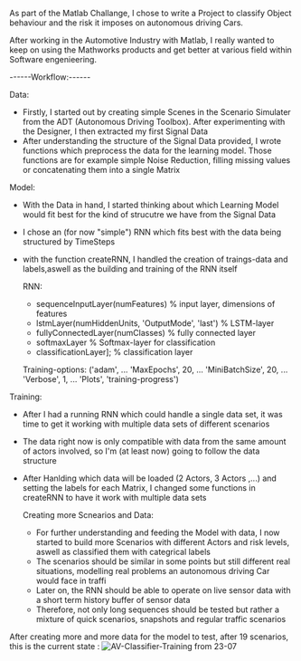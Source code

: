 As part of the Matlab Challange, I chose to write a Project to classify Object behaviour and the risk it imposes on autonomous driving Cars.

After working in the Automotive Industry with Matlab, I really wanted to keep on using the Mathworks products and get better at various field within Software engenieering.


------Workflow:------

Data:
- Firstly, I started out by creating simple Scenes in the Scenario Simulater from the ADT (Autonomous Driving Toolbox). After experimenting with the Designer, I then extracted my first Signal Data
- After understanding the structure of the Signal Data provided, I wrote functions which preprocess the data for the learning model. Those functions are for example simple Noise Reduction, filling missing values or concatenating them into  a single Matrix

Model:
- With the Data in hand, I started thinking about which Learning Model would fit best for the kind of strucutre we have from the Signal Data
- I chose an (for now "simple") RNN which fits best with the data being structured by TimeSteps
- with the function createRNN, I handled the creation of traings-data and labels,aswell as the building and training of the RNN itself

  RNN:
  - sequenceInputLayer(numFeatures) % input layer, dimensions of features
  - lstmLayer(numHiddenUnits, 'OutputMode', 'last') % LSTM-layer
  - fullyConnectedLayer(numClasses) % fully connected layer
  - softmaxLayer % Softmax-layer for classification
  - classificationLayer]; % classification layer

  Training-options:
   ('adam', ...
    'MaxEpochs', 20, ...
    'MiniBatchSize', 20, ...
    'Verbose', 1, ...
    'Plots', 'training-progress')
  
Training:
- After I had a running RNN which could handle a single data set, it was time to get it working with multiple data sets of different scenarios
- The data right now is only compatible with data from the same amount of actors involved, so I'm (at least now) going to follow the data structure
- After Hanlding which data will be loaded (2 Actors, 3 Actors ,...) and setting the labels for each Matrix, I changed some functions in createRNN to have it work with multiple data sets

  Creating more Scnearios and Data:
  - For further understanding and feeding the Model with data, I now started to build more Scenarios with different Actors and risk levels, aswell as classified them with categrical labels
  - The scenarios should be similar in some points but still different real situations, modelling real problems an autonomous driving Car would face in traffi
  - Later on, the RNN should be able to operate on live sensor data with a short term history buffer of sensor data
  - Therefore, not only long sequences should be tested but rather a mixture of quick scenarios, snapshots and regular traffic scenarios

After creating more and more data for the model to test, after 19 scenarios, this is the current state :
![AV-Classifier-Training from 23-07](https://github.com/user-attachments/assets/24301eb2-7270-43bc-9c55-1a3a6d647f0a)


